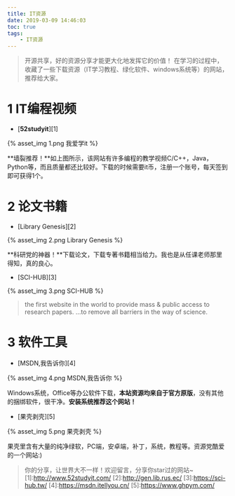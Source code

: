 ```yaml
---
title: IT资源
date: 2019-03-09 14:46:03
toc: true
tags:
	- IT资源
---
```

> 开源共享，好的资源分享才能更大化地发挥它的价值！<!-- more -->
在学习的过程中，收藏了一些下载资源（IT学习教程、绿化软件、windows系统等）的网站，推荐给大家。

# 1 IT编程视频
- [**52studyit**][1]

{% asset_img 1.png 我爱学it %}

**墙裂推荐！**如上图所示，该网站有许多编程的教学视频C/C++，Java，Python等，而且质量都还比较好。下载的时候需要it币，注册一个账号，每天签到即可获得1个。

# 2 论文书籍
- [Library Genesis][2]

{% asset_img 2.png Library Genesis %}

**科研党的神器！**下载论文，下载专著书籍相当给力。我也是从任课老师那里得知，真的良心。

- [SCI-HUB][3]

{% asset_img 3.png SCI-HUB %}

> the first website in the world to provide mass & public access to research papers.
...to remove all barriers in the way of science.


# 3 软件工具
- [MSDN,我告诉你][4]

{% asset_img 4.png MSDN,我告诉你 %}

Windows系统，Office等办公软件下载，**本站资源均来自于官方原版**，没有其他的捆绑软件，很干净。**安装系统推荐这个网站！**

- [果壳剥壳][5]

{% asset_img 5.png 果壳剥壳 %}

果壳里含有大量的纯净绿软，PC端，安卓端，补丁，系统，教程等。资源党酷爱的一个网站:)

> 你的分享，让世界大不一样！欢迎留言，分享你star过的网站~
[1]:http://www.52studyit.com/
[2]:http://gen.lib.rus.ec/
[3]:https://sci-hub.tw/
[4]:https://msdn.itellyou.cn/
[5]:https://www.ghpym.com/